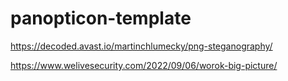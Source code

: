 # panopticon-template

https://decoded.avast.io/martinchlumecky/png-steganography/

https://www.welivesecurity.com/2022/09/06/worok-big-picture/
